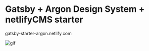 # Gatsby + Argon Design System + netlifyCMS starter

gatsby-starter-argon.netlify.com

![gif]("example.gif")
